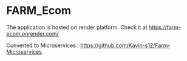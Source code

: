 # FARM_Ecom

The application is hosted on render platform. Check it at https://farm-ecom.onrender.com/

Converted to Microservices : https://github.com/Kavin-s12/Farm-Microservices
